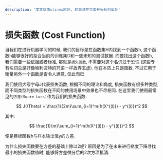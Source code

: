 ```yaml
---
description: '本文章由olinex原创, 转载请在页面开头标明出处'
---
```


# 损失函数 \(Cost Function\)

当我们在进行机器学习的时候, 我们的目标是在函数集H内找到一个函数h, 这个函数h能够很好的拟合当前的训练集D和一些未知的测试数据. 而要找出这个函数h, 我们需要一些依据或者标准, 那就是`损失函数`, 不需要对这个名词过于恐慌 \(这些专有名词总是好像哈利波特的咒语一样故弄玄虚\). 他在本质上只是函数, 不过它用于衡量另外一个函数是否令人满意, 仅此而已.

我们使用大写字母J代表损失函数, 根据不同的理论和角度, 损失函数有很多种类型, 而不同类型的损失函数在不同的使用场景中效果也不尽相同. 在这里我们使用最常见的`方差(Squre Loss)`作为我们的损失函数:

$$
J(\Theta) = \frac{1}{2m}\sum_{i=1}^m(h(X^{(i)}) - y^{(i)})^2
$$

其中:

$$
\frac{1}{m}\sum_{i=1}^m(h(X^{(i)}) - y^{(i)})^2
$$

便是目标函数h与样本输出值y的方差. 

为什么损失函数要在方差的基础上除以2呢? 原因是为了在未来进行梯度下降寻找最小的损失函数值时, 能够将方差微分后的2次方项抵消. 

